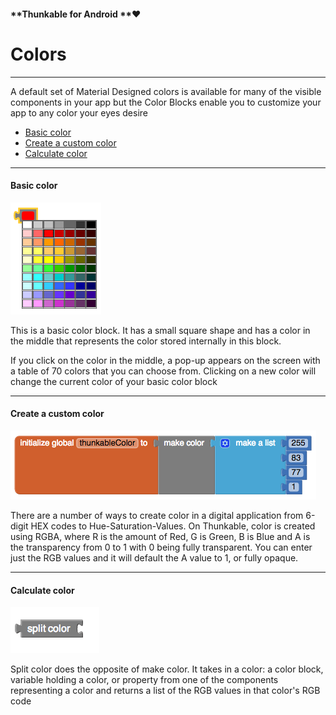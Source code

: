 #### **Thunkable for Android **❤

# Colors

---

A default set of Material Designed colors is available for many of the visible components in your app but the Color Blocks enable you to customize your app to any color your eyes desire

* [Basic color](#basic-color)
* [Create a custom color](#create-a-custom-color)
* [Calculate color](#calculate-color)

---

#### Basic color

![](/assets/color-block-2.png)

This is a basic color block. It has a small square shape and has a color in the middle that represents the color stored internally in this block.

If you click on the color in the middle, a pop-up appears on the screen with a table of 70 colors that you can choose from. Clicking on a new color will change the current color of your basic color block

---

#### Create a custom color

![](/assets/color-block-3.png)

There are a number of ways to create color in a digital application from 6-digit HEX codes to Hue-Saturation-Values. On Thunkable, color is created using RGBA, where R is the amount of Red, G is Green, B is Blue and A is the transparency from 0 to 1 with 0 being fully transparent.  You can enter just the RGB values and it will default the A value to 1, or fully opaque. 

---

#### **Calculate color**

![](/assets/color-block-4.png)

Split color does the opposite of make color. It takes in a color: a color block, variable holding a color, or property from one of the components representing a color and returns a list of the RGB values in that color's RGB code



